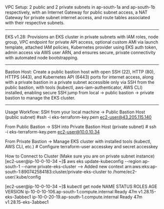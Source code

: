 VPC Setup:
2 public and 2 private subnets in ap-south-1a and ap-south-1b respectively, with an Internet Gateway for public subnet access, a NAT Gateway for private subnet internet access, and route tables associated with their respective subnets.

-----------------------------------------------------------------------------------------------------------------------------------------------------------------
EKS v1.28:
Provisions an EKS cluster in private subnets with IAM roles, node group, VPC endpoint for private API access, optional custom AMI via launch template, attached IAM policies, Kubernetes provider using EKS auth token, admin access via AWS user ARN, and ensures secure, private connectivity with automated node bootstrapping.

-----------------------------------------------------------------------------------------------------------------------------------------------------------------
Bastion Host:
Create a public bastion host with open SSH (22), HTTP (80), HTTPS (443), and Kubernetes API (6443) ports for internet access, along with a private bastion in a private subnet accessible only via SSH from the public bastion, with tools (kubectl, aws-iam-authenticator, AWS CLI) installed, enabling secure SSH jump from local → public bastion → private bastion to manage the EKS cluster.

-----------------------------------------------------------------------------------------------------------------------------------------------------------------
Usage Workflow:
SSH from your local machine → Public Bastion Host (public subnet) #ssh -i eks-terraform-key.pem ec2-user@43.205.115.140

From Public Bastion → SSH into Private Bastion Host (private subnet) # ssh -i eks-terraform-key.pem ec2-user@10.0.10.34

From Private Bastion → Manage EKS cluster with installed tools (kubectl, AWS CLI, etc.) # Configure terraform-user accesskey and secret accesskey

How to Connect to Cluster (Make sure you are on private subnet instance)
[ec2-user@ip-10-0-10-34 ~]$ aws eks update-kubeconfig --region ap-south-1 --name private-eks-cluster 
--> Added new context arn:aws:eks:ap-south-1:890742584183:cluster/private-eks-cluster to /home/ec2-user/.kube/config

[ec2-user@ip-10-0-10-34 ~]$ kubectl get node 
NAME                                         STATUS   ROLES    AGE   VERSION
ip-10-0-10-106.ap-south-1.compute.internal   Ready    <none>   47m   v1.28.15-eks-3abbec1
ip-10-0-20-19.ap-south-1.compute.internal    Ready    <none>   47m   v1.28.15-eks-3abbec1
